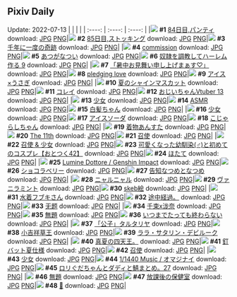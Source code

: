 ## Pixiv Daily
Update: 2022-07-13
|      |      |      |
| :----: | :----: | :----: |
|![](https://pixiv.microyu.workers.dev/c/240x480/img-master/img/2022/07/11/00/00/09/99641744_p0_master1200.jpg) **#1** [84日目,パンティ](https://www.pixiv.net/artworks/99641744) download: [JPG](https://pixiv.microyu.workers.dev/img-original/img/2022/07/11/00/00/09/99641744_p0.jpg) [PNG](https://pixiv.microyu.workers.dev/img-original/img/2022/07/11/00/00/09/99641744_p0.png)|![](https://pixiv.microyu.workers.dev/c/240x480/img-master/img/2022/07/12/00/00/23/99663712_p0_master1200.jpg) **#2** [85日目,ストッキング](https://www.pixiv.net/artworks/99663712) download: [JPG](https://pixiv.microyu.workers.dev/img-original/img/2022/07/12/00/00/23/99663712_p0.jpg) [PNG](https://pixiv.microyu.workers.dev/img-original/img/2022/07/12/00/00/23/99663712_p0.png)|![](https://pixiv.microyu.workers.dev/c/240x480/img-master/img/2022/07/11/00/10/14/99642285_p0_master1200.jpg) **#3** [千年に一度の奇跡](https://www.pixiv.net/artworks/99642285) download: [JPG](https://pixiv.microyu.workers.dev/img-original/img/2022/07/11/00/10/14/99642285_p0.jpg) [PNG](https://pixiv.microyu.workers.dev/img-original/img/2022/07/11/00/10/14/99642285_p0.png)|
|![](https://pixiv.microyu.workers.dev/c/240x480/img-master/img/2022/07/11/00/00/13/99641763_p0_master1200.jpg) **#4** [commission](https://www.pixiv.net/artworks/99641763) download: [JPG](https://pixiv.microyu.workers.dev/img-original/img/2022/07/11/00/00/13/99641763_p0.jpg) [PNG](https://pixiv.microyu.workers.dev/img-original/img/2022/07/11/00/00/13/99641763_p0.png)|![](https://pixiv.microyu.workers.dev/c/240x480/img-master/img/2022/07/11/15/41/07/99652928_p0_master1200.jpg) **#5** [あつがなつい](https://www.pixiv.net/artworks/99652928) download: [JPG](https://pixiv.microyu.workers.dev/img-original/img/2022/07/11/15/41/07/99652928_p0.jpg) [PNG](https://pixiv.microyu.workers.dev/img-original/img/2022/07/11/15/41/07/99652928_p0.png)|![](https://pixiv.microyu.workers.dev/c/240x480/img-master/img/2022/07/11/00/30/02/99642878_p0_master1200.jpg) **#6** [奴隷を調教してハーレム作る 9](https://www.pixiv.net/artworks/99642878) download: [JPG](https://pixiv.microyu.workers.dev/img-original/img/2022/07/11/00/30/02/99642878_p0.jpg) [PNG](https://pixiv.microyu.workers.dev/img-original/img/2022/07/11/00/30/02/99642878_p0.png)|
|![](https://pixiv.microyu.workers.dev/c/240x480/img-master/img/2022/07/11/08/05/20/99648048_p0_master1200.jpg) **#7** [「暑中お見舞い申し上げまぁす♡」](https://www.pixiv.net/artworks/99648048) download: [JPG](https://pixiv.microyu.workers.dev/img-original/img/2022/07/11/08/05/20/99648048_p0.jpg) [PNG](https://pixiv.microyu.workers.dev/img-original/img/2022/07/11/08/05/20/99648048_p0.png)|![](https://pixiv.microyu.workers.dev/c/240x480/img-master/img/2022/07/11/00/00/10/99641753_p0_master1200.jpg) **#8** [pledging love](https://www.pixiv.net/artworks/99641753) download: [JPG](https://pixiv.microyu.workers.dev/img-original/img/2022/07/11/00/00/10/99641753_p0.jpg) [PNG](https://pixiv.microyu.workers.dev/img-original/img/2022/07/11/00/00/10/99641753_p0.png)|![](https://pixiv.microyu.workers.dev/c/240x480/img-master/img/2022/07/11/21/27/47/99659449_p0_master1200.jpg) **#9** [アイス×うさぎ](https://www.pixiv.net/artworks/99659449) download: [JPG](https://pixiv.microyu.workers.dev/img-original/img/2022/07/11/21/27/47/99659449_p0.jpg) [PNG](https://pixiv.microyu.workers.dev/img-original/img/2022/07/11/21/27/47/99659449_p0.png)|
|![](https://pixiv.microyu.workers.dev/c/240x480/img-master/img/2022/07/12/13/30/31/99672824_p0_master1200.jpg) **#10** [夏のシャインマスカット](https://www.pixiv.net/artworks/99672824) download: [JPG](https://pixiv.microyu.workers.dev/img-original/img/2022/07/12/13/30/31/99672824_p0.jpg) [PNG](https://pixiv.microyu.workers.dev/img-original/img/2022/07/12/13/30/31/99672824_p0.png)|![](https://pixiv.microyu.workers.dev/c/240x480/img-master/img/2022/07/11/19/33/31/99656708_p0_master1200.jpg) **#11** [コレイ](https://www.pixiv.net/artworks/99656708) download: [JPG](https://pixiv.microyu.workers.dev/img-original/img/2022/07/11/19/33/31/99656708_p0.jpg) [PNG](https://pixiv.microyu.workers.dev/img-original/img/2022/07/11/19/33/31/99656708_p0.png)|![](https://pixiv.microyu.workers.dev/c/240x480/img-master/img/2022/07/11/18/35/52/99655567_p0_master1200.jpg) **#12** [おじいちゃんVtuber 13](https://www.pixiv.net/artworks/99655567) download: [JPG](https://pixiv.microyu.workers.dev/img-original/img/2022/07/11/18/35/52/99655567_p0.jpg) [PNG](https://pixiv.microyu.workers.dev/img-original/img/2022/07/11/18/35/52/99655567_p0.png)|
|![](https://pixiv.microyu.workers.dev/c/240x480/img-master/img/2022/07/11/22/06/36/99660527_p0_master1200.jpg) **#13** [少女](https://www.pixiv.net/artworks/99660527) download: [JPG](https://pixiv.microyu.workers.dev/img-original/img/2022/07/11/22/06/36/99660527_p0.jpg) [PNG](https://pixiv.microyu.workers.dev/img-original/img/2022/07/11/22/06/36/99660527_p0.png)|![](https://pixiv.microyu.workers.dev/c/240x480/img-master/img/2022/07/12/06/00/01/99668437_p0_master1200.jpg) **#14** [ASMR](https://www.pixiv.net/artworks/99668437) download: [JPG](https://pixiv.microyu.workers.dev/img-original/img/2022/07/12/06/00/01/99668437_p0.jpg) [PNG](https://pixiv.microyu.workers.dev/img-original/img/2022/07/12/06/00/01/99668437_p0.png)|![](https://pixiv.microyu.workers.dev/c/240x480/img-master/img/2022/07/11/17/53/10/99654801_p0_master1200.jpg) **#15** [白髪ちゃん](https://www.pixiv.net/artworks/99654801) download: [JPG](https://pixiv.microyu.workers.dev/img-original/img/2022/07/11/17/53/10/99654801_p0.jpg) [PNG](https://pixiv.microyu.workers.dev/img-original/img/2022/07/11/17/53/10/99654801_p0.png)|
|![](https://pixiv.microyu.workers.dev/c/240x480/img-master/img/2022/07/11/23/28/16/99662780_p0_master1200.jpg) **#16** [少女](https://www.pixiv.net/artworks/99662780) download: [JPG](https://pixiv.microyu.workers.dev/img-original/img/2022/07/11/23/28/16/99662780_p0.jpg) [PNG](https://pixiv.microyu.workers.dev/img-original/img/2022/07/11/23/28/16/99662780_p0.png)|![](https://pixiv.microyu.workers.dev/c/240x480/img-master/img/2022/07/11/20/30/00/99657976_p0_master1200.jpg) **#17** [アイスソーダ](https://www.pixiv.net/artworks/99657976) download: [JPG](https://pixiv.microyu.workers.dev/img-original/img/2022/07/11/20/30/00/99657976_p0.jpg) [PNG](https://pixiv.microyu.workers.dev/img-original/img/2022/07/11/20/30/00/99657976_p0.png)|![](https://pixiv.microyu.workers.dev/c/240x480/img-master/img/2022/07/12/21/00/27/99679950_p0_master1200.jpg) **#18** [こじゃらしちゃん](https://www.pixiv.net/artworks/99679950) download: [JPG](https://pixiv.microyu.workers.dev/img-original/img/2022/07/12/21/00/27/99679950_p0.jpg) [PNG](https://pixiv.microyu.workers.dev/img-original/img/2022/07/12/21/00/27/99679950_p0.png)|
|![](https://pixiv.microyu.workers.dev/c/240x480/img-master/img/2022/07/12/00/01/09/99663796_p0_master1200.jpg) **#19** [着物あんすた](https://www.pixiv.net/artworks/99663796) download: [JPG](https://pixiv.microyu.workers.dev/img-original/img/2022/07/12/00/01/09/99663796_p0.jpg) [PNG](https://pixiv.microyu.workers.dev/img-original/img/2022/07/12/00/01/09/99663796_p0.png)|![](https://pixiv.microyu.workers.dev/c/240x480/img-master/img/2022/07/12/13/57/10/99673110_p0_master1200.jpg) **#20** [The 11th](https://www.pixiv.net/artworks/99673110) download: [JPG](https://pixiv.microyu.workers.dev/img-original/img/2022/07/12/13/57/10/99673110_p0.jpg) [PNG](https://pixiv.microyu.workers.dev/img-original/img/2022/07/12/13/57/10/99673110_p0.png)|![](https://pixiv.microyu.workers.dev/c/240x480/img-master/img/2022/07/11/18/57/10/99655933_p0_master1200.jpg) **#21** [召使](https://www.pixiv.net/artworks/99655933) download: [JPG](https://pixiv.microyu.workers.dev/img-original/img/2022/07/11/18/57/10/99655933_p0.jpg) [PNG](https://pixiv.microyu.workers.dev/img-original/img/2022/07/11/18/57/10/99655933_p0.png)|
|![](https://pixiv.microyu.workers.dev/c/240x480/img-master/img/2022/07/11/23/34/24/99662947_p0_master1200.jpg) **#22** [召使 & 少女](https://www.pixiv.net/artworks/99662947) download: [JPG](https://pixiv.microyu.workers.dev/img-original/img/2022/07/11/23/34/24/99662947_p0.jpg) [PNG](https://pixiv.microyu.workers.dev/img-original/img/2022/07/11/23/34/24/99662947_p0.png)|![](https://pixiv.microyu.workers.dev/c/240x480/img-master/img/2022/07/11/12/00/13/99650297_p0_master1200.jpg) **#23** [可愛くなった幼馴染(♂)と初めてのコスプレ【おとつく42】](https://www.pixiv.net/artworks/99650297) download: [JPG](https://pixiv.microyu.workers.dev/img-original/img/2022/07/11/12/00/13/99650297_p0.jpg) [PNG](https://pixiv.microyu.workers.dev/img-original/img/2022/07/11/12/00/13/99650297_p0.png)|![](https://pixiv.microyu.workers.dev/c/240x480/img-master/img/2022/07/12/20/30/00/99679286_p0_master1200.jpg) **#24** [ほたて](https://www.pixiv.net/artworks/99679286) download: [JPG](https://pixiv.microyu.workers.dev/img-original/img/2022/07/12/20/30/00/99679286_p0.jpg) [PNG](https://pixiv.microyu.workers.dev/img-original/img/2022/07/12/20/30/00/99679286_p0.png)|
|![](https://pixiv.microyu.workers.dev/c/240x480/img-master/img/2022/07/11/15/28/57/99652798_p0_master1200.jpg) **#25** [Lumine Dottore / Genshin Impact](https://www.pixiv.net/artworks/99652798) download: [JPG](https://pixiv.microyu.workers.dev/img-original/img/2022/07/11/15/28/57/99652798_p0.jpg) [PNG](https://pixiv.microyu.workers.dev/img-original/img/2022/07/11/15/28/57/99652798_p0.png)|![](https://pixiv.microyu.workers.dev/c/240x480/img-master/img/2022/07/12/15/19/22/99674019_p0_master1200.jpg) **#26** [ショコラベリー](https://www.pixiv.net/artworks/99674019) download: [JPG](https://pixiv.microyu.workers.dev/img-original/img/2022/07/12/15/19/22/99674019_p0.jpg) [PNG](https://pixiv.microyu.workers.dev/img-original/img/2022/07/12/15/19/22/99674019_p0.png)|![](https://pixiv.microyu.workers.dev/c/240x480/img-master/img/2022/07/11/00/00/38/99641885_p0_master1200.jpg) **#27** [告知なつめとなつめ](https://www.pixiv.net/artworks/99641885) download: [JPG](https://pixiv.microyu.workers.dev/img-original/img/2022/07/11/00/00/38/99641885_p0.jpg) [PNG](https://pixiv.microyu.workers.dev/img-original/img/2022/07/11/00/00/38/99641885_p0.png)|
|![](https://pixiv.microyu.workers.dev/c/240x480/img-master/img/2022/07/11/04/30/22/99646410_p0_master1200.jpg) **#28** [ニャルニャル](https://www.pixiv.net/artworks/99646410) download: [JPG](https://pixiv.microyu.workers.dev/img-original/img/2022/07/11/04/30/22/99646410_p0.jpg) [PNG](https://pixiv.microyu.workers.dev/img-original/img/2022/07/11/04/30/22/99646410_p0.png)|![](https://pixiv.microyu.workers.dev/c/240x480/img-master/img/2022/07/12/15/18/06/99674007_p0_master1200.jpg) **#29** [ヴァニラミント](https://www.pixiv.net/artworks/99674007) download: [JPG](https://pixiv.microyu.workers.dev/img-original/img/2022/07/12/15/18/06/99674007_p0.jpg) [PNG](https://pixiv.microyu.workers.dev/img-original/img/2022/07/12/15/18/06/99674007_p0.png)|![](https://pixiv.microyu.workers.dev/c/240x480/img-master/img/2022/07/11/22/41/05/99661441_p0_master1200.jpg) **#30** [skeb絵](https://www.pixiv.net/artworks/99661441) download: [JPG](https://pixiv.microyu.workers.dev/img-original/img/2022/07/11/22/41/05/99661441_p0.jpg) [PNG](https://pixiv.microyu.workers.dev/img-original/img/2022/07/11/22/41/05/99661441_p0.png)|
|![](https://pixiv.microyu.workers.dev/c/240x480/img-master/img/2022/07/12/00/00/20/99663702_p0_master1200.jpg) **#31** [水着フブキさん](https://www.pixiv.net/artworks/99663702) download: [JPG](https://pixiv.microyu.workers.dev/img-original/img/2022/07/12/00/00/20/99663702_p0.jpg) [PNG](https://pixiv.microyu.workers.dev/img-original/img/2022/07/12/00/00/20/99663702_p0.png)|![](https://pixiv.microyu.workers.dev/c/240x480/img-master/img/2022/07/11/21/44/02/99659812_p0_master1200.jpg) **#32** [途中経過。](https://www.pixiv.net/artworks/99659812) download: [JPG](https://pixiv.microyu.workers.dev/img-original/img/2022/07/11/21/44/02/99659812_p0.jpg) [PNG](https://pixiv.microyu.workers.dev/img-original/img/2022/07/11/21/44/02/99659812_p0.png)|![](https://pixiv.microyu.workers.dev/c/240x480/img-master/img/2022/07/12/01/16/17/99665601_p0_master1200.jpg) **#33** [无题](https://www.pixiv.net/artworks/99665601) download: [JPG](https://pixiv.microyu.workers.dev/img-original/img/2022/07/12/01/16/17/99665601_p0.jpg) [PNG](https://pixiv.microyu.workers.dev/img-original/img/2022/07/12/01/16/17/99665601_p0.png)|
|![](https://pixiv.microyu.workers.dev/c/240x480/img-master/img/2022/07/11/20/58/02/99658614_p0_master1200.jpg) **#34** [千束x泷奈](https://www.pixiv.net/artworks/99658614) download: [JPG](https://pixiv.microyu.workers.dev/img-original/img/2022/07/11/20/58/02/99658614_p0.jpg) [PNG](https://pixiv.microyu.workers.dev/img-original/img/2022/07/11/20/58/02/99658614_p0.png)|![](https://pixiv.microyu.workers.dev/c/240x480/img-master/img/2022/07/11/10/44/42/99649450_p0_master1200.jpg) **#35** [無題](https://www.pixiv.net/artworks/99649450) download: [JPG](https://pixiv.microyu.workers.dev/img-original/img/2022/07/11/10/44/42/99649450_p0.jpg) [PNG](https://pixiv.microyu.workers.dev/img-original/img/2022/07/11/10/44/42/99649450_p0.png)|![](https://pixiv.microyu.workers.dev/c/240x480/img-master/img/2022/07/11/14/39/49/99652232_p0_master1200.jpg) **#36** [いつまでたっても終わらない](https://www.pixiv.net/artworks/99652232) download: [JPG](https://pixiv.microyu.workers.dev/img-original/img/2022/07/11/14/39/49/99652232_p0.jpg) [PNG](https://pixiv.microyu.workers.dev/img-original/img/2022/07/11/14/39/49/99652232_p0.png)|
|![](https://pixiv.microyu.workers.dev/c/240x480/img-master/img/2022/07/12/00/00/15/99663674_p0_master1200.jpg) **#37** [「公子」タルタリヤ](https://www.pixiv.net/artworks/99663674) download: [JPG](https://pixiv.microyu.workers.dev/img-original/img/2022/07/12/00/00/15/99663674_p0.jpg) [PNG](https://pixiv.microyu.workers.dev/img-original/img/2022/07/12/00/00/15/99663674_p0.png)|![](https://pixiv.microyu.workers.dev/c/240x480/img-master/img/2022/07/12/12/12/55/99671984_p0_master1200.jpg) **#38** [小吉祥草王](https://www.pixiv.net/artworks/99671984) download: [JPG](https://pixiv.microyu.workers.dev/img-original/img/2022/07/12/12/12/55/99671984_p0.jpg) [PNG](https://pixiv.microyu.workers.dev/img-original/img/2022/07/12/12/12/55/99671984_p0.png)|![](https://pixiv.microyu.workers.dev/c/240x480/img-master/img/2022/07/11/00/12/48/99642365_p0_master1200.jpg) **#39** [ララ・サタリン・デビルーク](https://www.pixiv.net/artworks/99642365) download: [JPG](https://pixiv.microyu.workers.dev/img-original/img/2022/07/11/00/12/48/99642365_p0.jpg) [PNG](https://pixiv.microyu.workers.dev/img-original/img/2022/07/11/00/12/48/99642365_p0.png)|
|![](https://pixiv.microyu.workers.dev/c/240x480/img-master/img/2022/07/11/05/21/28/99646767_p0_master1200.jpg) **#40** [真夏の四天王。](https://www.pixiv.net/artworks/99646767) download: [JPG](https://pixiv.microyu.workers.dev/img-original/img/2022/07/11/05/21/28/99646767_p0.jpg) [PNG](https://pixiv.microyu.workers.dev/img-original/img/2022/07/11/05/21/28/99646767_p0.png)|![](https://pixiv.microyu.workers.dev/c/240x480/img-master/img/2022/07/11/10/44/32/99649446_p0_master1200.jpg) **#41** [釘バット夏仕様](https://www.pixiv.net/artworks/99649446) download: [JPG](https://pixiv.microyu.workers.dev/img-original/img/2022/07/11/10/44/32/99649446_p0.jpg) [PNG](https://pixiv.microyu.workers.dev/img-original/img/2022/07/11/10/44/32/99649446_p0.png)|![](https://pixiv.microyu.workers.dev/c/240x480/img-master/img/2022/07/12/15/12/32/99673953_p0_master1200.jpg) **#42** [召使](https://www.pixiv.net/artworks/99673953) download: [JPG](https://pixiv.microyu.workers.dev/img-original/img/2022/07/12/15/12/32/99673953_p0.jpg) [PNG](https://pixiv.microyu.workers.dev/img-original/img/2022/07/12/15/12/32/99673953_p0.png)|
|![](https://pixiv.microyu.workers.dev/c/240x480/img-master/img/2022/07/12/13/16/24/99672705_p0_master1200.jpg) **#43** [少女](https://www.pixiv.net/artworks/99672705) download: [JPG](https://pixiv.microyu.workers.dev/img-original/img/2022/07/12/13/16/24/99672705_p0.jpg) [PNG](https://pixiv.microyu.workers.dev/img-original/img/2022/07/12/13/16/24/99672705_p0.png)|![](https://pixiv.microyu.workers.dev/c/240x480/img-master/img/2022/07/11/21/23/28/99659333_p0_master1200.jpg) **#44** [1/1440 Music / オマジナイ](https://www.pixiv.net/artworks/99659333) download: [JPG](https://pixiv.microyu.workers.dev/img-original/img/2022/07/11/21/23/28/99659333_p0.jpg) [PNG](https://pixiv.microyu.workers.dev/img-original/img/2022/07/11/21/23/28/99659333_p0.png)|![](https://pixiv.microyu.workers.dev/c/240x480/img-master/img/2022/07/11/20/39/20/99658175_p0_master1200.jpg) **#45** [ロリぐだちゃんとダディと鯖まとめ。27](https://www.pixiv.net/artworks/99658175) download: [JPG](https://pixiv.microyu.workers.dev/img-original/img/2022/07/11/20/39/20/99658175_p0.jpg) [PNG](https://pixiv.microyu.workers.dev/img-original/img/2022/07/11/20/39/20/99658175_p0.png)|
|![](https://pixiv.microyu.workers.dev/c/240x480/img-master/img/2022/07/11/18/44/12/99655702_p0_master1200.jpg) **#46** [無題](https://www.pixiv.net/artworks/99655702) download: [JPG](https://pixiv.microyu.workers.dev/img-original/img/2022/07/11/18/44/12/99655702_p0.jpg) [PNG](https://pixiv.microyu.workers.dev/img-original/img/2022/07/11/18/44/12/99655702_p0.png)|![](https://pixiv.microyu.workers.dev/c/240x480/img-master/img/2022/07/11/00/00/14/99641775_p0_master1200.jpg) **#47** [放課後の保健室](https://www.pixiv.net/artworks/99641775) download: [JPG](https://pixiv.microyu.workers.dev/img-original/img/2022/07/11/00/00/14/99641775_p0.jpg) [PNG](https://pixiv.microyu.workers.dev/img-original/img/2022/07/11/00/00/14/99641775_p0.png)|![](https://pixiv.microyu.workers.dev/c/240x480/img-master/img/2022/07/11/11/47/39/99650128_p0_master1200.jpg) **#48** [💚](https://www.pixiv.net/artworks/99650128) download: [JPG](https://pixiv.microyu.workers.dev/img-original/img/2022/07/11/11/47/39/99650128_p0.jpg) [PNG](https://pixiv.microyu.workers.dev/img-original/img/2022/07/11/11/47/39/99650128_p0.png)|
